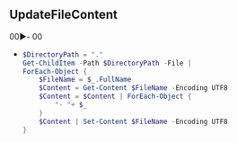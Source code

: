 ## UpdateFileContent
00▶️- 00
- ```ps1
  $DirectoryPath = "." 
  Get-ChildItem -Path $DirectoryPath -File | 
  ForEach-Object {
      $FileName = $_.FullName
      $Content = Get-Content $FileName -Encoding UTF8
      $Content = $Content | ForEach-Object {
          "- "+ $_ 
      } 
      $Content | Set-Content $FileName -Encoding UTF8
  }
  ```

